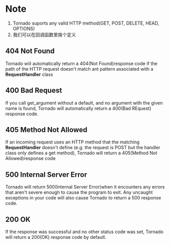 # Note

1. Tornado suports any valid HTTP method(GET, POST, DELETE, HEAD, OPTIONS)
2. 我们可以在回调函数里挨个定义

## 404 Not Found

Tornado wiil automatically return a 404(Not Found)response code if the path of the HTTP request doesn't match ant pattern associated with a **RequestHandler** class

## 400 Bad Request

If you call get_argument without a default, and no argument with the given name is found, Tornado will automatically return a 400(Bad REquest) response code.

## 405 Method Not Allowed

If an incoming request uses an HTTP method that the matching **RequestHandler** doesn't define (e.g. the request is POST but the handler class only defines a get method), Tornado will return a 405(Method Not Allowed)response code

## 500 Internal Server Error

Tornado will return 500(Internal Server Error)when it encounters any errors that aren't severe enough to cause the program to exit. Any uncaught exceptions in your code will also cause Tornado to return a 500 response code.

## 200 OK

If the response was successful and no other status code was set, Tornado will return a 200(OK) response code by default.
